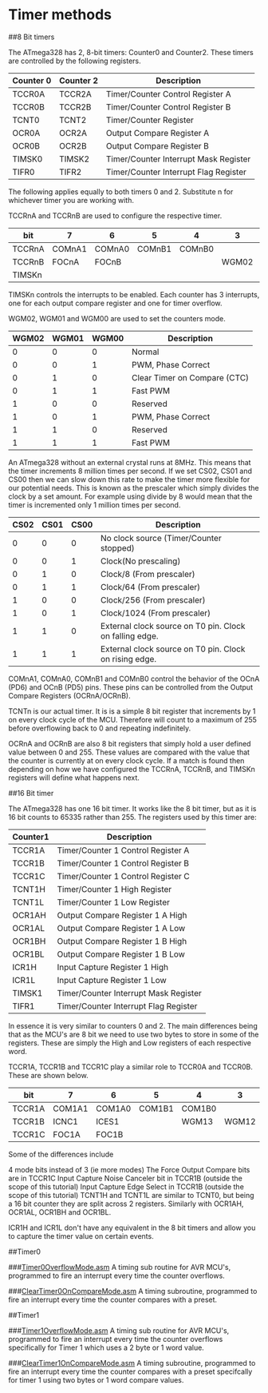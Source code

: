 # Timer methods

##8 Bit timers

The ATmega328 has 2, 8-bit timers: Counter0 and Counter2. These timers are controlled by the following registers.

|Counter 0|Counter 2|Description|
|---------|---------|-----------|
|TCCR0A|TCCR2A|Timer/Counter Control Register A|
|TCCR0B|TCCR2B|Timer/Counter Control Register B|
|TCNT0|TCNT2|Timer/Counter Register|
|OCR0A|OCR2A|Output Compare Register A|
|OCR0B|OCR2B|Output Compare Register B|
|TIMSK0|TIMSK2|Timer/Counter Interrupt Mask Register|
|TIFR0|TIFR2|Timer/Counter Interrupt Flag Register|

The following applies equally to both timers 0 and 2. Substitute n for whichever timer you are working with.

TCCRnA and TCCRnB are used to configure the respective timer.

|bit|7|6|5|4|3|2|1|0|
|---|---|---|---|---|---|---|---|---|
|TCCRnA|COMnA1|COMnA0|COMnB1|COMnB0|||WGM01|WGM00|
|TCCRnB|FOCnA|FOCnB|||WGM02|CS02|CS01|CS00|
|TIMSKn||||||OCIEnB|OCIEnA|TOIEn|

TIMSKn controls the interrupts to be enabled. Each counter has 3 interrupts, one for each output compare register and one for timer overflow.

WGM02, WGM01 and WGM00 are used to set the counters mode.

|WGM02|	WGM01|	WGM00|	Description|
|---|---|---|---|
|0	|0	|0	|Normal|
|0	|0	|1	|PWM, Phase Correct|
|0	|1	|0	|Clear Timer on Compare (CTC)|
|0	|1	|1	|Fast PWM|
|1	|0	|0	|Reserved|
|1	|0	|1	|PWM, Phase Correct|
|1	|1	|0	|Reserved|
|1	|1	|1	|Fast PWM|

An ATmega328 without an external crystal runs at 8MHz. This means that the timer increments 8 million times per second. If we set CS02, CS01 and CS00 then we can slow down this rate to make the timer more flexible for our potential needs. This is known as the prescaler which simply divides the clock by a set amount. For example using divide by 8 would mean that the timer is incremented only 1 million times per second.

|CS02	|CS01	|CS00	|Description|
|---|---|---|---|
|0	|0	|0	|No clock source (Timer/Counter stopped)|
|0	|0	|1	|Clock(No prescaling)|
|0	|1	|0	|Clock/8 (From prescaler)|
|0	|1	|1	|Clock/64 (From prescaler)|
|1	|0	|0	|Clock/256 (From prescaler)|
|1	|0	|1	|Clock/1024 (From prescaler)|
|1	|1	|0	|External clock source on T0 pin. Clock on falling edge.|
|1	|1	|1	|External clock source on T0 pin. Clock on rising edge.|

COMnA1, COMnA0, COMnB1 and COMnB0 control the behavior of the OCnA (PD6) and OCnB (PD5) pins. These pins can be controlled from the Output Compare Registers (OCRnA/OCRnB).

TCNTn is our actual timer. It is is a simple 8 bit register that increments by 1 on every clock cycle of the MCU. Therefore will count to a maximum of 255 before overflowing back to 0 and repeating indefinitely.

OCRnA and OCRnB are also 8 bit registers that simply hold a user defined value between 0 and 255. These values are compared with the value that the counter is currently at on every clock cycle. If a match is found then depending on how we have configured the TCCRnA, TCCRnB, and TIMSKn registers will define what happens next.

##16 Bit timer

The ATmega328 has one 16 bit timer. It works like the 8 bit timer, but as it is 16 bit counts to 65335 rather than 255. The registers used by this timer are:

|Counter1	|Description|
|---|---|
|TCCR1A	|Timer/Counter 1 Control Register A|
|TCCR1B	|Timer/Counter 1 Control Register B|
|TCCR1C	|Timer/Counter 1 Control Register C|
|TCNT1H	|Timer/Counter 1 High Register|
|TCNT1L	|Timer/Counter 1 Low Register|
|OCR1AH	|Output Compare Register 1 A High|
|OCR1AL	|Output Compare Register 1 A Low|
|OCR1BH	|Output Compare Register 1 B High|
|OCR1BL	|Output Compare Register 1 B Low|
|ICR1H	|Input Capture Register 1 High|
|ICR1L	|Input Capture Register 1 Low|
|TIMSK1	|Timer/Counter Interrupt Mask Register|
|TIFR1	|Timer/Counter Interrupt Flag Register|

In essence it is very similar to counters 0 and 2. The main differences being that as the MCU's are 8 bit we need to use two bytes to store in some of the registers. These are simply the High and Low registers of each respective word.

TCCR1A, TCCR1B and TCCR1C play a similar role to TCCR0A and TCCR0B. These are shown below.

|bit	|7	|6	|5	|4	|3	|2	|1	|0|
|---|---|---|---|---|---|---|---|---|
|TCCR1A	|COM1A1	|COM1A0	|COM1B1	|COM1B0	|	|	|WGM11	|WGM10|
|TCCR1B	|ICNC1	|ICES1	|	|WGM13	|WGM12	|CS12	|CS11	|CS10|
|TCCR1C	|FOC1A	|FOC1B	|	|	|	|	|	| |

Some of the differences include

4 mode bits instead of 3 (ie more modes)
The Force Output Compare bits are in TCCR1C
Input Capture Noise Canceler bit in TCCR1B (outside the scope of this tutorial)
Input Capture Edge Select in TCCR1B (outside the scope of this tutorial)
TCNT1H and TCNT1L are similar to TCNT0, but being a 16 bit counter they are split across 2 registers. Similarly with OCR1AH, OCR1AL, OCR1BH and OCR1BL.

ICR1H and ICR1L don't have any equivalent in the 8 bit timers and allow you to capture the timer value on certain events.

##Timer0

###[Timer0OverflowMode.asm](https://github.com/johnhopkins/Atmel-AVR-Assembly/blob/master/Timer0OverflowMode.asm)
A timing sub routine for AVR MCU's, programmed to fire an interrupt every time the counter overflows.

###[ClearTimer0OnCompareMode.asm](https://github.com/johnhopkins/Atmel-AVR-Assembly/blob/master/ClearTimer0OnCompareMode.asm)
A timing subroutine, programmed to fire an interrupt every time the counter compares with a preset.

##Timer1

###[Timer1OverflowMode.asm](https://github.com/johnhopkins/Atmel-AVR-Assembly/blob/master/Timer1OverflowMode.asm)
A timing sub routine for AVR MCU's, programmed to fire an interrupt every time the counter overflows specifically for Timer 1 which uses a 2 byte or 1 word value.

###[ClearTimer1OnCompareMode.asm](https://github.com/johnhopkins/Atmel-AVR-Assembly/blob/master/ClearTimer1OnCompareMode.asm)
A timing subroutine, programmed to fire an interrupt every time the counter compares with a preset specifcally for timer 1 using two bytes or 1 word compare values.


